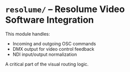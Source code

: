 # `resolume/` – Resolume Video Software Integration

This module handles:
- Incoming and outgoing OSC commands
- DMX output for video control feedback
- NDI input/output normalization

A critical part of the visual routing logic.